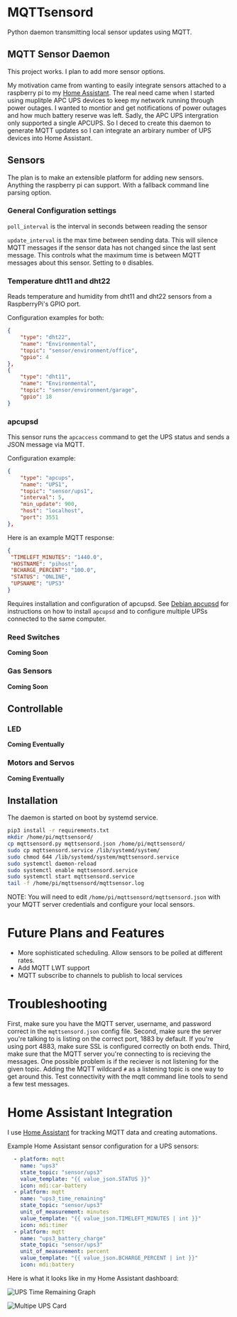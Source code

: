 # MQTTsensord

Python daemon transmitting local sensor updates using MQTT.

## MQTT Sensor Daemon

This project works. I plan to add more sensor options.

My motivation came from wanting to easily integrate sensors attached
to a raspberry pi to my [Home
Assistant](https://www.home-assistant.io/). The real need came when I
started using muplitple APC UPS devices to keep my network running
through power outages. I wanted to montior and get notifications of
power outages and how much battery reserve was left. Sadly, the APC
UPS intergration only supported a single APCUPS. So I deced to create
this daemon to generate MQTT updates so I can integrate an arbirary
number of UPS devices into Home Assistant.

## Sensors

The plan is to make an extensible platform for adding new
sensors. Anything the raspberry pi can support. With a fallback
command line parsing option.

### General Configuration settings

``poll_interval`` is the interval in seconds between reading the
sensor 

``update_interval`` is the max time between sending data. This
will silence MQTT messages if the sensor data has not changed since
the last sent message. This controls what the maximum time is between
MQTT messages about this sensor. Setting to ``0`` disables.


### Temperature dht11 and dht22

Reads temperature and humidity from dht11 and dht22 sensors from a
RaspberryPi's GPIO port.

Configuration examples for both:

``` json
{
    "type": "dht22",
    "name": "Environmental",
    "topic": "sensor/environment/office",
    "gpio": 4
},
{
    "type": "dht11",
    "name": "Environmental",
    "topic": "sensor/environment/garage",
    "gpio": 18
}
```

### apcupsd

This sensor runs the ``apcaccess`` command to get the UPS status and
sends a JSON message via MQTT.

Configuration example:

``` json
{
    "type": "apcups",
    "name": "UPS1",
    "topic": "sensor/ups1",
	"interval": 5,
	"min_update": 900,
    "host": "localhost",
    "port": 3551
},
```

Here is an example MQTT response:

``` json
{
 "TIMELEFT_MINUTES": "1440.0",
 "HOSTNAME": "pihost",
 "BCHARGE_PERCENT": "100.0",
 "STATUS": "ONLINE",
 "UPSNAME": "UPS3"
}
```

Requires installation and configuration of apcupsd. See
[Debian apcupsd](https://wiki.debian.org/apcupsd) for instructions on
how to install ``apcupsd`` and to configure multiple UPSs connected to
the same computer.

### Reed Switches

**Coming Soon**

### Gas Sensors

**Coming Soon**

## Controllable

### LED

**Coming Eventually**

### Motors and Servos

**Coming Eventually**

## Installation

The daemon is started on boot by systemd service.

```bash
pip3 install -r requirements.txt
mkdir /home/pi/mqttsensord/
cp mqttsensord.py mqttsensord.json /home/pi/mqttsensord/
sudo cp mqttsensord.service /lib/systemd/system/
sudo chmod 644 /lib/systemd/system/mqttsensord.service
sudo systemctl daemon-reload
sudo systemctl enable mqttsensord.service
sudo systemctl start mqttsensord.service
tail -f /home/pi/mqttsensord/mqttsensor.log
```

NOTE: You will need to edit ``/home/pi/mqttsensord/mqttsensord.json``
with your MQTT server credentials and configure your local sensors.


# Future Plans and Features

* More sophisticated scheduling. Allow sensors to be polled at different rates.
* Add MQTT LWT support
* MQTT subscribe to channels to publish to local services

# Troubleshooting

First, make sure you have the MQTT server, username, and password
correct in the ``mqttsensord.json`` config file. Second, make sure the
server you're talking to is listing on the correct port, 1883 by
default. If you're using port 4883, make sure SSL is configured
correctly on both ends. Third, make sure that the MQTT server you're
connecting to is recieving the messages. One possible problem is if
the reciever is not listening for the given topic. Adding the MQTT
wildcard ``#`` as a listening topic is one way to get around
this. Test connectivity with the mqtt command line tools to send a few
test messages.

# Home Assistant Integration

I use [Home Assistant](https://www.home-assistant.io/) for tracking
MQTT data and creating automations.

Example Home Assistant sensor configuration for a UPS sensors:

``` yaml
  - platform: mqtt
    name: "ups3"
    state_topic: "sensor/ups3"
    value_template: "{{ value_json.STATUS }}"
    icon: mdi:car-battery
  - platform: mqtt
    name: "ups3_time_remaining"
    state_topic: "sensor/ups3"
    unit_of_measurement: minutes
    value_template: "{{ value_json.TIMELEFT_MINUTES | int }}"
    icon: mdi:timer
  - platform: mqtt
    name: "ups3_battery_charge"
    state_topic: "sensor/ups3"
    unit_of_measurement: percent
    value_template: "{{ value_json.BCHARGE_PERCENT | int }}"
    icon: mdi:battery
```

Here is what it looks like in my Home Assistant dashboard:

![UPS Time Remaining Graph](https://raw.githubusercontent.com/randomstring/MQTTServer/master/imgs/homeassistant_ups1.png)

![Multipe UPS Card](https://raw.githubusercontent.com/randomstring/MQTTServer/master/imgs/homeassistant_ups2.png)
